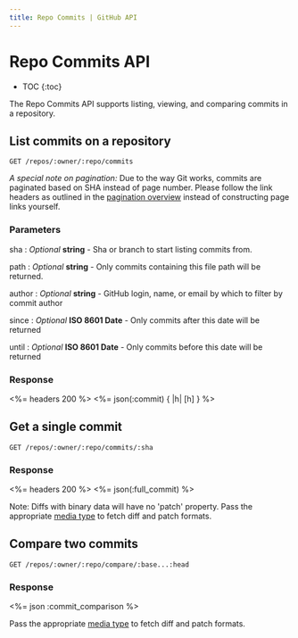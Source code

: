 ```yaml
---
title: Repo Commits | GitHub API
---
```


# Repo Commits API

* TOC
{:toc}

The Repo Commits API supports listing, viewing, and comparing commits in a repository.

## List commits on a repository

    GET /repos/:owner/:repo/commits

_A special note on pagination:_ Due to the way Git works, commits are paginated
based on SHA instead of page number. Please follow the link headers as outlined
in the [pagination overview](http://developer.github.com/v3/#pagination)
instead of constructing page links yourself.

### Parameters

sha
: _Optional_ **string** - Sha or branch to start listing commits from.

path
: _Optional_ **string** - Only commits containing this file path
will be returned.

author
: _Optional_ **string** - GitHub login, name, or email by which to filter by
commit author

since
: _Optional_ **ISO 8601 Date** - Only commits after this date will be returned

until
: _Optional_ **ISO 8601 Date** - Only commits before this date will be returned

### Response

<%= headers 200 %>
<%= json(:commit) { |h| [h] } %>

## Get a single commit

    GET /repos/:owner/:repo/commits/:sha

### Response

<%= headers 200 %>
<%= json(:full_commit) %>

Note: Diffs with binary data will have no 'patch' property. Pass the
appropriate [media type](/v3/media/#commits-commit-comparison-and-pull-requests) to fetch diff and
patch formats.

## Compare two commits

    GET /repos/:owner/:repo/compare/:base...:head

### Response

<%= json :commit_comparison %>

Pass the appropriate [media type](/v3/media/#commits-commit-comparison-and-pull-requests) to fetch diff and patch formats.
